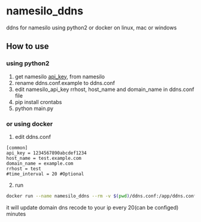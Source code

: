 # namesilo_ddns
ddns for namesilo using python2 or docker on linux, mac or windows

## How to use
### using python2
1. get namesilo [api_key](https://www.namesilo.com/account_api.php), from namesilo
2. rename ddns.conf.example to ddns.conf
3. edit namesilo_api_key rrhost, host_name and domain_name in ddns.conf file
4. pip install crontabs
5. python main.py

### or using docker
1. edit ddns.conf

```apacheconf
[common]
api_key = 1234567890abcdef1234
host_name = test.example.com
domain_name = example.com
rrhost = test
#time_interval = 20 #Optional
```
2. run
```bash
docker run --name namesilo_ddns --rm -v $(pwd)/ddns.conf:/app/ddns.conf -d namesilo_ddns:latest
```

it will update domain dns recode to your ip every 20(can be configed) minutes
